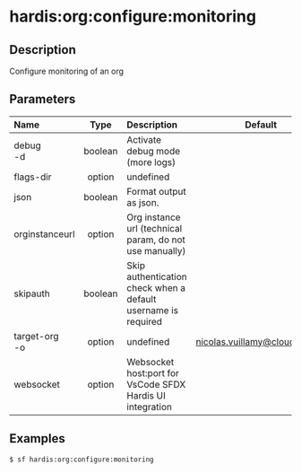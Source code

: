 <!-- This file has been generated with command 'sf hardis:doc:plugin:generate'. Please do not update it manually or it may be overwritten -->
# hardis:org:configure:monitoring

## Description

Configure monitoring of an org

## Parameters

|Name|Type|Description|Default|Required|Options|
|:---|:--:|:----------|:-----:|:------:|:-----:|
|debug<br/>-d|boolean|Activate debug mode (more logs)||||
|flags-dir|option|undefined||||
|json|boolean|Format output as json.||||
|orginstanceurl|option|Org instance url (technical param, do not use manually)||||
|skipauth|boolean|Skip authentication check when a default username is required||||
|target-org<br/>-o|option|undefined|nicolas.vuillamy@cloudity.com|||
|websocket|option|Websocket host:port for VsCode SFDX Hardis UI integration||||

## Examples

```shell
$ sf hardis:org:configure:monitoring
```


